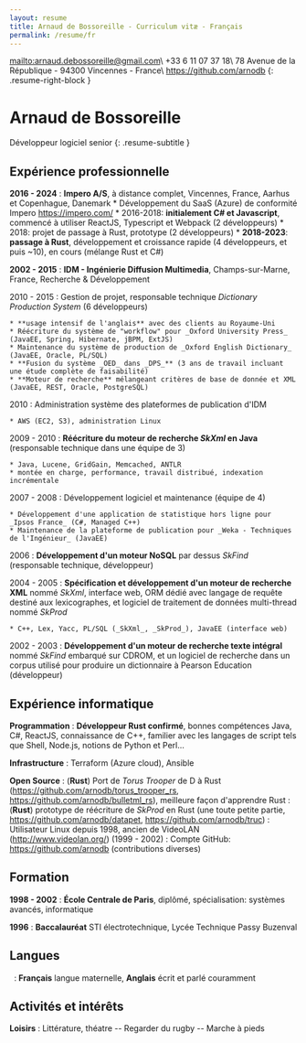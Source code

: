 ```yaml
---
layout: resume
title: Arnaud de Bossoreille - Curriculum vitæ - Français
permalink: /resume/fr
---
```


<mailto:arnaud.debossoreille@gmail.com>\\
+33 6 11 07 37 18\\
78 Avenue de la République - 94300 Vincennes - France\\
<https://github.com/arnodb>
{: .resume-right-block }

**Arnaud de Bossoreille**
=========================

Développeur logiciel senior
{: .resume-subtitle }

Expérience professionnelle
--------------------------

**2016 - 2024**
:   **Impero A/S**, à distance complet, Vincennes, France, Aarhus et Copenhague, Danemark
    * Développement du SaaS (Azure) de conformité Impero <https://impero.com/>
    * 2016-2018: **initialement C# et Javascript**, commencé à utiliser ReactJS, Typescript et Webpack (2 développeurs)
    * 2018: projet de passage à Rust, prototype (2 développeurs)
    * **2018-2023**: **passage à Rust**, développement et croissance rapide (4 développeurs, et puis ~10), en cours (mélange Rust et C#)

**2002 - 2015**
:   **IDM - Ingénierie Diffusion Multimedia**, Champs-sur-Marne, France, Recherche & Développement

2010 - 2015
:   Gestion de projet, responsable technique _Dictionary Production System_ (6 développeurs)

    * **usage intensif de l'anglais** avec des clients au Royaume-Uni
    * Réécriture du système de "workflow" pour _Oxford University Press_ (JavaEE, Spring, Hibernate, jBPM, ExtJS)
    * Maintenance du système de production de _Oxford English Dictionary_ (JavaEE, Oracle, PL/SQL)
    * **Fusion du système _OED_ dans _DPS_** (3 ans de travail incluant une étude complète de faisabilité)
    * **Moteur de recherche** mélangeant critères de base de donnée et XML (JavaEE, REST, Oracle, PostgreSQL)

2010
:   Administration système des plateformes de publication d'IDM

    * AWS (EC2, S3), administration Linux

2009 - 2010
:   **Réécriture du moteur de recherche _SkXml_ en Java** (responsable technique dans une équipe de 3)

    * Java, Lucene, GridGain, Memcached, ANTLR
    * montée en charge, performance, travail distribué, indexation incrémentale

2007 - 2008
:   Développement logiciel et maintenance (équipe de 4)

    * Développement d'une application de statistique hors ligne pour _Ipsos France_ (C#, Managed C++)
    * Maintenance de la plateforme de publication pour _Weka - Techniques de l'Ingénieur_ (JavaEE)

2006
:   **Développement d'un moteur NoSQL** par dessus _SkFind_ (responsable technique, développeur)

2004 - 2005
:   **Spécification et développement d'un moteur de recherche XML** nommé _SkXml_, interface web, ORM dédié avec langage de requête destiné aux lexicographes, et logiciel de traitement de données multi-thread nommé _SkProd_

    * C++, Lex, Yacc, PL/SQL (_SkXml_, _SkProd_), JavaEE (interface web)

2002 - 2003
:   **Développement d'un moteur de recherche texte intégral** nommé _SkFind_ embarqué sur CDROM, et un logiciel de recherche dans un corpus utilisé pour produire un dictionnaire à Pearson Education (développeur)

Expérience informatique
-----------------------

**Programmation**
:   **Développeur Rust confirmé**, bonnes compétences Java, C#, ReactJS, connaissance de C++, familier avec les langages de script tels que Shell, Node.js, notions de Python et Perl...

**Infrastructure**
: Terraform (Azure cloud), Ansible

**Open Source**
:   (**Rust**) Port de _Torus Trooper_ de D à Rust (<https://github.com/arnodb/torus_trooper_rs>, <https://github.com/arnodb/bulletml_rs>), meilleure façon d'apprendre Rust
:   (**Rust**) prototype de réécriture de _SkProd_ en Rust (une toute petite partie, <https://github.com/arnodb/datapet>, <https://github.com/arnodb/truc>)
:   Utilisateur Linux depuis 1998, ancien de VideoLAN (<http://www.videolan.org/>) (1999 - 2002)
:   Compte GitHub: <https://github.com/arnodb> (contributions diverses)


Formation
---------

**1998 - 2002**
: **École Centrale de Paris**, diplômé, spécialisation: systèmes avancés, informatique

**1996**
:   **Baccalauréat** STI électrotechnique, Lycée Technique Passy Buzenval

Langues
-------

&nbsp;
:   **Français** langue maternelle, **Anglais** écrit et parlé couramment

Activités et intérêts
---------------------

**Loisirs**
: Littérature, théatre -- Regarder du rugby -- Marche à pieds

